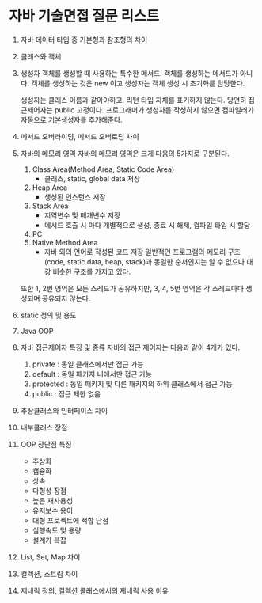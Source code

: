 # 자바 기술면접 질문 리스트
1. 자바 데이터 타입 중 기본형과 참조형의 차이  
2. 클래스와 객체  
3. 생성자
    객체를 생성할 때 사용하는 특수한 메서드.
    객체를 생성하는 메서드가 아니다. 객체를 생성하는 것은 new 이고 생성자는 객체 생성 시 초기화를 담당한다.  

    생성자는 클래스 이름과 같아야하고, 리턴 타입 자체를 표기하지 않는다. 당연히 접근제어자는 public 고정이다.
    프로그래머가 생성자를 작성하지 않으면 컴파일러가 자동으로 기본생성자를 추가해준다. 
4. 메서드 오버라이딩, 메서드 오버로딩 차이  
5. 자바의 메모리 영역
    자바의 메모리 영역은 크게 다음의 5가지로 구분된다.
    1. Class Area(Method Area, Static Code Area)
        - 클래스, static, global data 저장
    2. Heap Area
        - 생성된 인스턴스 저장
    3. Stack Area
        - 지역변수 및 매개변수 저장
        - 메서드 호출 시 마다 개별적으로 생성, 종료 시 해제, 컴파일 타임 시 할당
    4. PC
    5. Native Method Area
        - 자바 외의 언어로 작성된 코드 저장
    일반적인 프로그램의 메모리 구조(code, static data, heap, stack)과 동일한 순서인지는 알 수 없으나 대강 비슷한 구조를 가지고 있다.  
    
    또한 1, 2번 영역은 모든 스레드가 공유하지만, 3, 4, 5번 영역은 각 스레드마다 생성되며 공유되지 않는다.  
    
6. static 정의 및 용도  
7. Java OOP  
8. 자바 접근제어자 특징 및 종류
    자바의 접근 제어자는 다음과 같이 4개가 있다.
    1. private : 동일 클래스에서만 접근 가능
    2. default : 동일 패키지 내에서만 접근 가능
    3. protected : 동일 패키지 및 다른 패키지의 하위 클래스에서 접근 가능
    4. public : 접근 제한 없음  

9. 추상클래스와 인터페이스 차이  
10. 내부클래스 장점  
11. OOP 장단점
    특징
    - 추상화
    - 캡슐화
    - 상속
    - 다형성
    장점
    - 높은 재사용성
    - 유지보수 용이
    - 대형 프로젝트에 적합
    단점
    - 실행속도 및 용량
    - 설계가 복잡  

12. List, Set, Map 차이  
13. 컬렉션, 스트림 차이  
14. 제네릭 정의, 컬렉션 클래스에서의 제네릭 사용 이유  